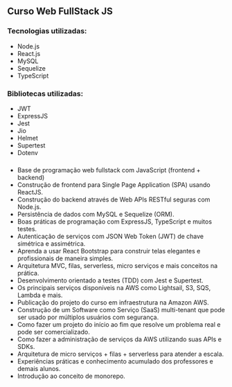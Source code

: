 ## Curso Web FullStack JS

### Tecnologias utilizadas:
- Node.js
- React.js
- MySQL
- Sequelize
- TypeScript

### Bibliotecas utilizadas:
- JWT
- ExpressJS
- Jest
- Jio
- Helmet
- Supertest
- Dotenv

###
- Base de programação web fullstack com JavaScript (frontend + backend)
- Construção de frontend para Single Page Application (SPA) usando ReactJS.
- Construção do backend através de Web APIs RESTful seguras com Node.js.
- Persistência de dados com MySQL e Sequelize (ORM).
- Boas práticas de programação com ExpressJS, TypeScript e muitos testes.
- Autenticação de serviços com JSON Web Token (JWT) de chave simétrica e assimétrica.
- Aprenda a usar React Bootstrap para construir telas elegantes e profissionais de maneira simples.
- Arquitetura MVC, filas, serverless, micro serviços e mais conceitos na prática.
- Desenvolvimento orientado a testes (TDD) com Jest e Supertest.
- Os principais serviços disponíveis na AWS como Lightsail, S3, SQS, Lambda e mais.
- Publicação do projeto do curso em infraestrutura na Amazon AWS.
- Construção de um Software como Serviço (SaaS) multi-tenant que pode ser usado por múltiplos usuários com segurança.
- Como fazer um projeto do início ao fim que resolve um problema real e pode ser comercializado.
- Como fazer a administração de serviços da AWS utilizando suas APIs e SDKs.
- Arquitetura de micro serviços + filas + serverless para atender a escala.
- Experiências práticas e conhecimento acumulado dos professores e demais alunos.
- Introdução ao conceito de monorepo.